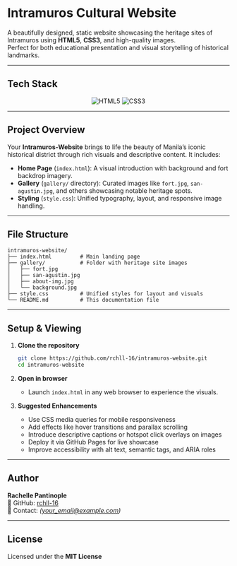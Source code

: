 #  Intramuros Cultural Website

A beautifully designed, static website showcasing the heritage sites of Intramuros using **HTML5**, **CSS3**, and high-quality images.  
Perfect for both educational presentation and visual storytelling of historical landmarks.

---

##  Tech Stack

<p align="center">
  <img src="https://img.shields.io/badge/HTML5-E34F26?style=for-the-badge&logo=html5&logoColor=white" alt="HTML5" />
  <img src="https://img.shields.io/badge/CSS3-1572B6?style=for-the-badge&logo=css3&logoColor=white" alt="CSS3" />
</p>

---

##  Project Overview

Your **Intramuros-Website** brings to life the beauty of Manila’s iconic historical district through rich visuals and descriptive content. It includes:

- **Home Page** (`index.html`): A visual introduction with background and fort backdrop imagery.  
- **Gallery** (`gallery/` directory): Curated images like `fort.jpg`, `san-agustin.jpg`, and others showcasing notable heritage spots.  
- **Styling** (`style.css`): Unified typography, layout, and responsive image handling.

---

##  File Structure

```
intramuros-website/
├── index.html         # Main landing page
├── gallery/           # Folder with heritage site images
│   ├── fort.jpg
│   ├── san-agustin.jpg
│   ├── about-img.jpg
│   └── background.jpg
├── style.css          # Unified styles for layout and visuals
└── README.md          # This documentation file
```

---

##  Setup & Viewing

1. **Clone the repository**
   ```bash
   git clone https://github.com/rchll-16/intramuros-website.git
   cd intramuros-website
   ```

2. **Open in browser**
   - Launch `index.html` in any web browser to experience the visuals.

3. **Suggested Enhancements**
   - Use CSS media queries for mobile responsiveness  
   - Add effects like hover transitions and parallax scrolling  
   - Introduce descriptive captions or hotspot click overlays on images  
   - Deploy it via GitHub Pages for live showcase  
   - Improve accessibility with alt text, semantic tags, and ARIA roles

---

##  Author

**Rachelle Pantinople**  
🔗 GitHub: [rchll-16](https://github.com/rchll-16)  
📧 Contact: *(your_email@example.com)*

---

##  License

Licensed under the **MIT License**
